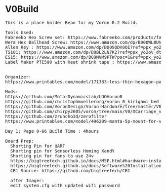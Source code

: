 # V0Build

<pre>
This is a place holder Repo for my Voron 0.2 Build.

Tools Used:
Fabreeko Hex Screw set: https://www.fabreeko.com/products/fabreeko-precision-screw-driver-set-of-5?variant=38183379828934
Wera Hex Ballhead Screw: https://www.amazon.com/dp/B000WL8UV8?ref=ppx_yo2ov_dt_b_product_details&th=1
Allen Key : https://www.amazon.com/dp/B009ODV0OE?ref=ppx_yo2ov_dt_b_product_details&th=1
TS101: https://www.amazon.com/dp/B0BL2LN7K2?ref=ppx_yo2ov_dt_b_product_details&th=1
ES15: https://www.amazon.com/dp/B09MVM9PTW?psc=1&ref=ppx_yo2ov_dt_b_product_details
Label Maker PTE500 with Heat shrink tape : https://www.amazon.com/dp/B00KHVE28S?psc=1&ref=ppx_yo2ov_dt_b_product_details & https://www.amazon.com/dp/B08XW7JHW9?ref=ppx_yo2ov_dt_b_product_details&th=1


Organizer: 
https://www.printables.com/model/171383-less-thin-hexagon-parts-tray/files

Mods:
https://github.com/MotorDynamicsLab/LDOVoron0
https://github.com/christophmuellerorg/voron_0_kirigami_bed
https://github.com/VoronDesign/Voron-Hardware/tree/master/V0-Umbilical
https://github.com/chirpy2605/voron/tree/main/V0/XCarriage_v0_2
https://github.com/zruncho3d/zerofilter
https://www.printables.com/model/496209-manta-5p-mount-for-voron0x

Day 1: Page 0-66 Build Time : 4hours

Board Prep:
  Shorting Pin for UART
  Shorting pin for Sensorless Homing XandY
  Shorting pin for fans to use 24v
  https://bigtreetech.github.io/docs/M5P.html#hardware-installation
  https://bigtreetech.github.io/docs/Software%20Installation.html
  CB1 Source: https://github.com/bigtreetech/CB1

  after Imager:
  edit system.cfg with updated wifi password
  
</pre>
